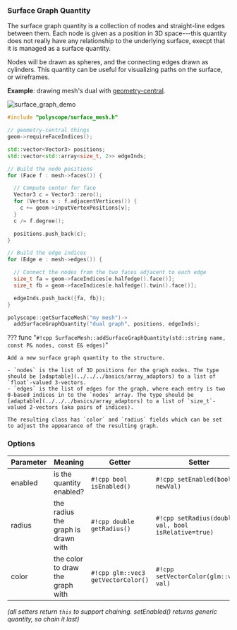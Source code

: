### Surface Graph Quantity

The surface graph quantity is a collection of nodes and straight-line edges between them. Each node is given as a position in 3D space---this quantity does not really have any relationship to the underlying surface, execpt that it is managed as a surface quantity.

Nodes will be drawn as spheres, and the connecting edges drawn as cylinders. This quantity can be useful for visualizing paths on the surface, or wireframes.

**Example**: drawing mesh's dual with [geometry-central](../../../integrations/geometry_central/).

![surface_graph_demo](../../media/surface_graph_demo.png)

```cpp
#include "polyscope/surface_mesh.h"

// geometry-central things
geom->requireFaceIndices();

std::vector<Vector3> positions;
std::vector<std::array<size_t, 2>> edgeInds;

// Build the node positions
for (Face f : mesh->faces()) {

  // Compute center for face
  Vector3 c = Vector3::zero();
  for (Vertex v : f.adjacentVertices()) {
    c += geom->inputVertexPositions[v];
  }
  c /= f.degree();

  positions.push_back(c);
}

// Build the edge indices
for (Edge e : mesh->edges()) {

  // Connect the nodes from the two faces adjacent to each edge
  size_t fa = geom->faceIndices[e.halfedge().face()];
  size_t fb = geom->faceIndices[e.halfedge().twin().face()];

  edgeInds.push_back({fa, fb});
}

polyscope::getSurfaceMesh("my mesh")->
  addSurfaceGraphQuantity("dual graph", positions, edgeInds);
```

??? func "`#!cpp SurfaceMesh::addSurfaceGraphQuantity(std::string name, const P& nodes, const E& edges)`"

    Add a new surface graph quantity to the structure.

    - `nodes` is the list of 3D positions for the graph nodes. The type should be [adaptable](../../../basics/array_adaptors) to a list of `float`-valued 3-vectors.
    - `edges` is the list of edges for the graph, where each entry is two 0-based indices in to the `nodes` array. The type should be [adaptable](../../../basics/array_adaptors) to a list of `size_t`-valued 2-vectors (aka pairs of indices).

    The resulting class has `color` and `radius` fields which can be set to adjust the appearance of the resulting graph.


### Options

**Parameter** | **Meaning** | **Getter** | **Setter** | **Persistent?**
--- | --- | --- | --- | ---
enabled | is the quantity enabled? | `#!cpp bool isEnabled()` | `#!cpp setEnabled(bool newVal)` | [yes]({{url.prefix}}/basics/parameters/#persistent-values)
radius | the radius the graph is drawn with | `#!cpp double getRadius()` | `#!cpp setRadius(double val, bool isRelative=true)` | [yes]({{url.prefix}}/basics/parameters/#persistent-values)
color | the color to draw the graph with | `#!cpp glm::vec3 getVectorColor()` | `#!cpp setVectorColor(glm::vec3 val)` | [yes]({{url.prefix}}/basics/parameters/#persistent-values)

_(all setters return `this` to support chaining. setEnabled() returns generic quantity, so chain it last)_

